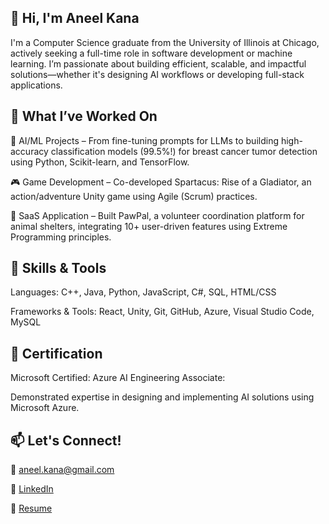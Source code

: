 ## **👋 Hi, I'm Aneel Kana**

I'm a Computer Science graduate from the University of Illinois at Chicago, actively seeking a full-time role in software development or machine learning. I’m passionate about building efficient, scalable, and impactful solutions—whether it's designing AI workflows or developing full-stack applications.

## **💼 What I’ve Worked On**

🧠 AI/ML Projects – From fine-tuning prompts for LLMs to building high-accuracy classification models (99.5%!) for breast cancer tumor detection using Python, Scikit-learn, and TensorFlow.

🎮 Game Development – Co-developed Spartacus: Rise of a Gladiator, an action/adventure Unity game using Agile (Scrum) practices.

🐾 SaaS Application – Built PawPal, a volunteer coordination platform for animal shelters, integrating 10+ user-driven features using Extreme Programming principles.

## **🧠 Skills & Tools**

Languages: C++, Java, Python, JavaScript, C#, SQL, HTML/CSS

Frameworks & Tools: React, Unity, Git, GitHub, Azure, Visual Studio Code, MySQL

## **📜 Certification**

Microsoft Certified: Azure AI Engineering Associate:

Demonstrated expertise in designing and implementing AI solutions using Microsoft Azure.

## **📫 Let's Connect!**
📧 aneel.kana@gmail.com

🔗 [LinkedIn](https://www.linkedin.com/in/aneelkana/)

💼 [Resume](https://drive.google.com/file/d/1yeCocCHGGAOCIjGQkfD6hVnr5EVdgxyL/view?usp=sharing)

<!---
AneelKana/AneelKana is a ✨ special ✨ repository because its `README.md` (this file) appears on your GitHub profile.
You can click the Preview link to take a look at your changes.
--->
